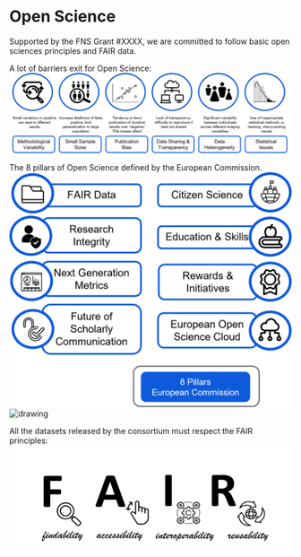 ﻿


# Open Science


Supported by the FNS Grant #XXXX, we are committed to follow basic open sciences principles and FAIR data. 

A lot of barriers exit for Open Science:
![barriers](img/BarriersOpenScience.png)


The 8 pillars of Open Science defined by the European Commission. 
![pillars](img/OpenSciencePillars.png)
<img src="OpenSciencePillars.png" alt="drawing" width="20"/>

All the datasets released by the consortium must respect the FAIR principles:
![fairprin](img/FAIR.png)








